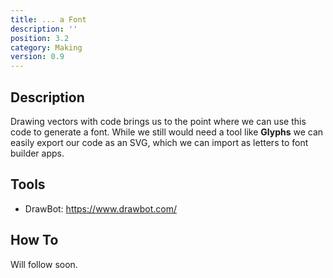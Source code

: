 ```yaml
---
title: ... a Font
description: ''
position: 3.2
category: Making
version: 0.9
---
```

## Description

Drawing vectors with code brings us to the point where we can use this code to generate a font.
While we still would need a tool like **Glyphs** we can easily export our code as an SVG, which we can import as letters to font builder apps.

## Tools

- DrawBot: https://www.drawbot.com/

## How To

Will follow soon.
